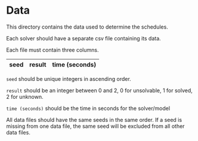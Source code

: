 # Data

This directory contains the data used to determine the schedules.

Each solver should have a separate csv file containing its data.

Each file must contain three columns.

| seed | result | time (seconds) |
|------|--------|----------------|

`seed` should be unique integers in ascending order.

`result` should be an integer between 0 and 2, 0 for unsolvable, 1 for solved, 2 for unknown.

`time (seconds)` should be the time in seconds for the solver/model

All data files should have the same seeds in the same order. If a seed is missing
from one data file, the same seed will be excluded from all other data files.
